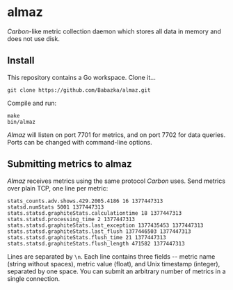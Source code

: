 almaz
=====

*Carbon*-like metric collection daemon which stores all data in memory and does not use disk.

Install
-------

This repository contains a Go workspace. Clone it...
```
git clone https://github.com/Babazka/almaz.git
```

Compile and run:
```
make
bin/almaz
```

*Almaz* will listen on port 7701 for metrics, and on port 7702 for data queries. Ports can be changed with command-line options.

Submitting metrics to almaz
---------------------------

*Almaz* receives metrics using the same protocol *Carbon* uses. Send metrics over plain TCP, one line per metric:
```
stats_counts.adv.shows.429.2005.4186 16 1377447313
statsd.numStats 5001 1377447313
stats.statsd.graphiteStats.calculationtime 18 1377447313
stats.statsd.processing_time 2 1377447313
stats.statsd.graphiteStats.last_exception 1377435453 1377447313
stats.statsd.graphiteStats.last_flush 1377446503 1377447313
stats.statsd.graphiteStats.flush_time 21 1377447313
stats.statsd.graphiteStats.flush_length 471582 1377447313
```
Lines are separated by `\n`. Each line contains three fields -- metric name (string without spaces), metric value (float), and Unix timestamp (integer), separated by one space. You can submit an arbitrary number of metrics in a single connection.
